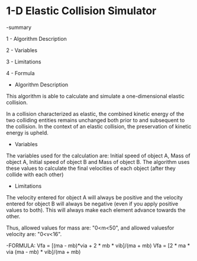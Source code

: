 # 1-D Elastic Collision Simulator

-summary

1 - Algorithm Description

2 - Variables

3 - Limitations

4 - Formula


- Algorithm Description

This algorithm is able to calculate and simulate a one-dimensional elastic collision.

In a collision characterized as elastic, the combined kinetic energy of the two colliding entities remains unchanged both prior to and subsequent to the collision. In the context of an elastic collision, the preservation of kinetic energy is upheld.


- Variables

The variables used for the calculation are: Initial speed of object A, Mass of object A, Initial speed of object B and Mass of object B. The algorithm uses these values ​​to calculate the final velocities of each object (after they collide with each other)


- Limitations

The velocity entered for object A will always be positive and the velocity entered for object B will always be negative (even if you apply positive values ​​to both). This will always make each element advance towards the other.

Thus, allowed values ​​for mass are: "0<m<50", and allowed values ​​for velocity are: "0<v<16".


-FORMULA:
Vfa = [(ma - mb)*via + 2 * mb * vib]/(ma + mb)
Vfa = [2 * ma * via (ma - mb) * vib]/(ma + mb)




